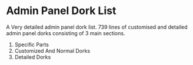 # Admin Panel Dork List

A Very detailed admin panel dork list. 739 lines of customised and detailed admin panel dorks consisting of 3 main sections.

  1. Specific Parts
  2. Customized And Normal Dorks
  3. Detailed Dorks

